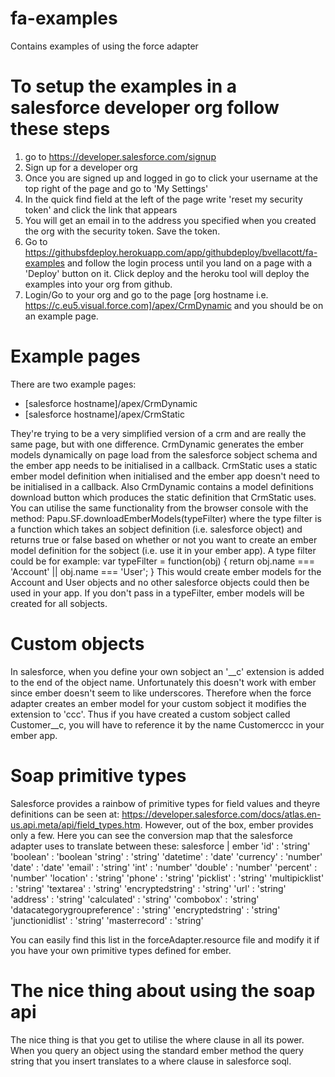 # fa-examples
Contains examples of using the force adapter

# To setup the examples in a salesforce developer org follow these steps

1. go to https://developer.salesforce.com/signup
2. Sign up for a developer org
3. Once you are signed up and logged in go to click your username at the top right of the page and go to 'My Settings'
4. In the quick find field at the left of the page write 'reset my security token' and click the link that appears
5. You will get an email in to the address you specified when you created the org with the security token. Save the token.
6. Go to https://githubsfdeploy.herokuapp.com/app/githubdeploy/bvellacott/fa-examples and follow the login process until you land on a page with a 'Deploy' button on it. Click deploy and the heroku tool will deploy the examples into your org from github.
7. Login/Go to your org and go to the page [org hostname i.e. https://c.eu5.visual.force.com]/apex/CrmDynamic and you should be on an example page.

# Example pages

There are two example pages:
 - [salesforce hostname]/apex/CrmDynamic
 - [salesforce hostname]/apex/CrmStatic

They're trying to be a very simplified version of a crm and are really the same page, but with one difference. CrmDynamic generates the ember models dynamically on page load from the salesforce sobject schema and the ember app needs to be initialised in a callback. CrmStatic uses a static ember model definition when initialised and the ember app doesn't need to be initialised in a callback. Also CrmDynamic contains a model definitions download button which produces the static definition that CrmStatic uses. You can utilise the same functionality from the browser console with the method: 
  Papu.SF.downloadEmberModels(typeFilter)
where the type filter is a function which takes an sobject definition (i.e. salesforce object) and returns true or false based on whether or not you want to create an ember model definition for the sobject (i.e. use it in your ember app).
A type filter could be for example:
  var typeFilter = function(obj) { return obj.name === 'Account' || obj.name === 'User'; }
This would create ember models for the Account and User objects and no other salesforce objects could then be used in your app. If you don't pass in a typeFilter, ember models will be created for all sobjects.

# Custom objects

In salesforce, when you define your own sobject an '__c' extension is added to the end of the object name. Unfortunately this doesn't work with ember since ember doesn't seem to like underscores. Therefore when the force adapter creates an ember model for your custom sobject it modifies the extension to 'ccc'. Thus if you have created a custom sobject called Customer__c, you will have to reference it by the name Customerccc in your ember app.

# Soap primitive types

Salesforce provides a rainbow of primitive types for field values and theyre definitions can be seen at:
https://developer.salesforce.com/docs/atlas.en-us.api.meta/api/field_types.htm. However, out of the box, ember provides only a few. Here you can see the conversion map that the salesforce adapter uses to translate between these:
                   salesforce | ember
		                     'id' : 'string'
		                'boolean' : 'boolean
		                 'string' : 'string'
		               'datetime' : 'date'
		               'currency' : 'number'
		                   'date' : 'date'
		                  'email' : 'string'
		                    'int' : 'number'
		                 'double' : 'number'
		                'percent' : 'number'
		               'location' : 'string'
		                  'phone' : 'string'
		               'picklist' : 'string'
		          'multipicklist' : 'string'
		               'textarea' : 'string'
		        'encryptedstring' : 'string'
		                    'url' : 'string'
		                'address' : 'string'
		             'calculated' : 'string'
		               'combobox' : 'string'
 'datacategorygroupreference' : 'string'
		        'encryptedstring' : 'string'
		         'junctionidlist' : 'string'
		           'masterrecord' : 'string'

You can easily find this list in the forceAdapter.resource file and modify it if you have your own primitive types defined for ember.

# The nice thing about using the soap api
The nice thing is that you get to utilise the where clause in all its power. When you query an object using the standard ember method the query string that you insert translates to a where clause in salesforce soql.
